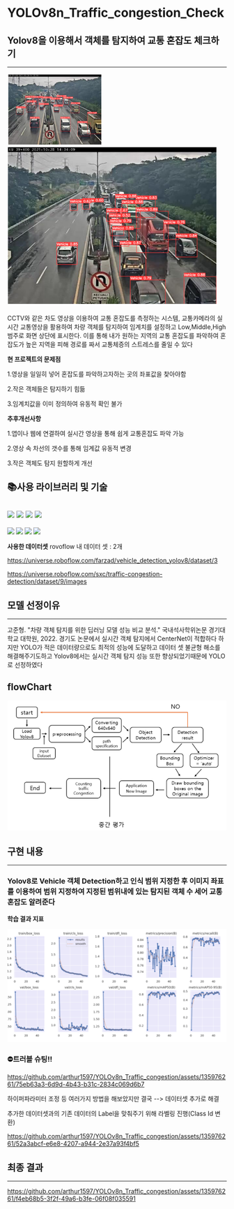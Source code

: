 # YOLOv8n_Traffic_congestion_Check
## Yolov8을 이용해서 객체를 탐지하여 교통 혼잡도 체크하기
---
![객체탐지이미지](이미지1.PNG)
![객체탐지이미지2](이미지2.PNG)

CCTV와 같은 차도 영상을 이용하여 교통 혼잡도를 측정하는 시스템, 교통카메라의 실시간 교통영상을 활용하여
차량 객체를 탐지하여 임계치를 설정하고 Low,Middle,High 범주로 화면 상단에 표시한다. 
이를 통해 내가 원하는 지역의 교통 혼잡도를 파악하여 혼잡도가 높은 지역을 피해 경로를 짜서 교통체증의 스트레스를 줄일 수 있다

**현 프로젝트의 문제점**


1.영상을 일일히 넣어 혼잡도를 파악하고자하는 곳의 좌표값을 찾아야함

2.작은 객체들은 탐지하기 힘듦

3.임계치값을 이미 정의하여 유동적 확인 불가

**추후개선사항**


1.앱이나 웹에 연결하여 실시간 영상을 통해 쉽게 교통혼잡도 파악 가능

2.영상 속 차선의 갯수를 통해 임계값 유동적 변경

3.작은 객체도 탐지 원할하게 개선


## 📚사용 라이브러리 및 기술


<img src="https://img.shields.io/badge/python-3776AB?style=for-the-badge&logo=python&logoColor=white"> <img src="https://img.shields.io/badge/ultraytics-7952B3?style=for-the-badge&logo=ultraytics&logoColor=white"> <img src="https://img.shields.io/badge/roboflow-003545?style=for-the-badge&logo=roboflow&logoColor=white"> <img src="https://img.shields.io/badge/pytorch
-8CAAE6?style=for-the-badge&logo=pytorch&logoColor=white">
---
<img src="https://img.shields.io/badge/numpy-F1BF7A?style=for-the-badge&logo=numpy&logoColor=white">  <img src="https://img.shields.io/badge/pandas-0A9EDC?style=for-the-badge&logo=pandas&logoColor=white">  <img src="https://img.shields.io/badge/matplotlib-FF0000?style=for-the-badge&logo=matplotlib&logoColor=white">  <img src="https://img.shields.io/badge/YOLOv8-9F55FF?style=for-the-badge&logo=YOLOv8&logoColor=white">

**사용한 데이터셋**
rovoflow 내 데이터 셋 : 2개


https://universe.roboflow.com/farzad/vehicle_detection_yolov8/dataset/3

https://universe.roboflow.com/sxc/traffic-congestion-detection/dataset/9/images


## 모델 선정이유
---
고준형. "차량 객체 탐지를 위한 딥러닝 모델 성능 비교 분석." 국내석사학위논문 경기대학교 대학원, 2022. 경기도
논문에서 실시간 객체 탐지에서 CenterNet이 적합하다 하지만 YOLO가 적은 데이터량으로도 최적의 성능에 도달하고 데이터 셋 불균형 해소를 해결해주기도하고 Yolov8에서는 실시간 객체 탐지 성능 또한 향상되었기때문에 YOLO로 선정하였다 

## flowChart
![flowchart](flowChart.PNG)
## 구현 내용
---
### Yolov8로 Vehicle 객체 Detection하고 인식 범위 지정한 후 이미지 좌표를 이용하여 범위 지정하여 지정된 범위내에 있는 탐지된 객체 수 세어 교통 혼잡도 알려준다

**학습 결과 지표**


![result](result.PNG)

### ⛔트러블 슈팅!!


https://github.com/arthur1597/YOLOv8n_Traffic_congestion/assets/135976261/75eb63a3-6d9d-4b43-b31c-2834c069d6b7


하이퍼파라미터 조정 등 여러가지 방법을 해보았지만 결국
--> 데이터셋 추가로 해결


추가한 데이터셋과의 기존 데이터의 Label을 맞춰주기 위해 라벨링 진행(Class Id 변환)



https://github.com/arthur1597/YOLOv8n_Traffic_congestion/assets/135976261/52a3abcf-e6e8-4207-a944-2e37a93f4bf5


## 최종 결과
---


https://github.com/arthur1597/YOLOv8n_Traffic_congestion/assets/135976261/f4eb68b5-3f2f-49a6-b3fe-06f08f035591



















